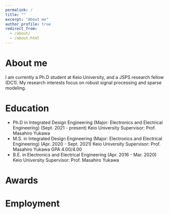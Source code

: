 ```yaml
---
permalink: /
title: ""
excerpt: "About me"
author_profile: true
redirect_from: 
  - /about/
  - /about.html
---
```


About me
======
I am currently a Ph.D student at Keio University, and a JSPS research fellow (DC1). My research interests focus on robust signal processing and sparse modeling.

Education
======
* Ph.D in Integrated Design Engineering (Major: Electronics and Electrical Engineering) (Sept. 2021 - present)
Keio University
Supervisor: Prof. Masahiro Yukawa
* M.S. in Integrated Design Engineering (Major: Electronics and Electrical Engineering) (Apr. 2020 - Sept. 2021)
Keio University
Supervisor: Prof. Masahiro Yukawa
GPA 4.00/4.00
* B.E. in Electronics and Electrical Engineering (Apr. 2016 - Mar. 2020)
Keio University
Supervisor: Prof. Masahiro Yukawa


Awards
=====

Employment
=====